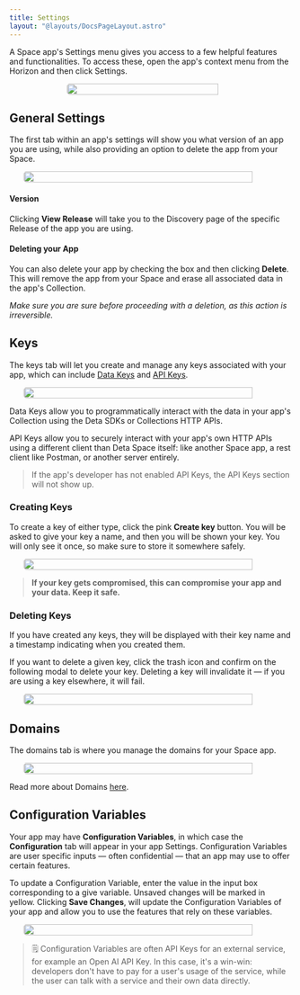 ```yaml
---
title: Settings
layout: "@layouts/DocsPageLayout.astro"
---
```


A Space app's Settings menu gives you access to a few helpful features and functionalities. To access these, open the app's context menu from the Horizon and then click Settings.

<div style="display:flex; justify-content: center;"><img style="border-radius: 5px; width: 90%; max-width:300px;" src="/docs_assets/use/settings-1.png"/></div>

## General Settings

The first tab within an app's settings will show you what version of an app you are using, while also providing an option to delete the app from your Space.

<div style="display:flex; justify-content: center;"><img style="border-radius: 5px; width: 90%; max-width:600px;" src="/docs_assets/use/settings-2.png"/></div>

#### Version

Clicking **View Release** will take you to the Discovery page of the specific Release of the app you are using.

#### Deleting your App

You can also delete your app by checking the box and then clicking **Delete**. This will remove the app from your Space and erase all associated data in the app's Collection.

*Make sure you are sure before proceeding with a deletion, as this action is irreversible.*

## Keys

The keys tab will let you create and manage any keys associated with your app, which can include [Data Keys](/docs/en/use/your-data/collections#data-keys) and [API Keys](/docs/en/use/space-apps/using-apps#api-keys).

<div style="display:flex; justify-content: center;"><img style="border-radius: 5px; width: 90%; max-width:600px;" src="/docs_assets/use/settings-3.png"/></div>

Data Keys allow you to programmatically interact with the data in your app's Collection using the Deta SDKs or Collections HTTP APIs.

API Keys allow you to securely interact with your app's own HTTP APIs using a different client than Deta Space itself: like another Space app, a rest client like Postman, or another server entirely.

> If the app's developer has not enabled API Keys, the API Keys section will not show up.

### Creating Keys

To create a key of either type, click the pink **Create key** button. You will be asked to give your key a name, and then you will be shown your key. You will only see it once, so make sure to store it somewhere safely.

<div style="display:flex; justify-content: center;"><img style="border-radius: 5px; width: 90%; max-width:600px;" src="/docs_assets/use/settings-4.png"/></div>

> **If your key gets compromised, this can compromise your app and your data. Keep it safe.**

### Deleting Keys

If you have created any keys, they will be displayed with their key name and a timestamp indicating when you created them.

If you want to delete a given key, click the trash icon and confirm on the following modal to delete your key. Deleting a key will invalidate it — if you are using a key elsewhere, it will fail.

<div style="display:flex; justify-content: center;"><img style="border-radius: 5px; width: 90%; max-width:600px;" src="/docs_assets/use/settings-5.png"/></div>

## Domains

The domains tab is where you manage the domains for your Space app.

<div style="display:flex; justify-content: center;"><img style="border-radius: 5px; width: 90%; max-width:600px;" src="/docs_assets/use/settings-6.png"/></div>

Read more about Domains [here](/docs/en/use/space-apps/domains).

## Configuration Variables

Your app may have **Configuration Variables**, in which case the **Configuration** tab will appear in your app Settings. Configuration Variables are user specific inputs — often confidential — that an app may use to offer certain features.

To update a Configuration Variable, enter the value in the input box corresponding to a give variable. Unsaved changes will be marked in yellow. Clicking **Save Changes**, will update the Configuration Variables of your app and allow you to use the features that rely on these variables.

<div style="display:flex; justify-content: center;"><img style="border-radius: 5px; width: 90%; max-width:600px;" src="/docs_assets/use/settings-7.png"/></div>


> 🗒️ Configuration Variables are often API Keys for an external service, for example an Open AI API Key. In this case, it's a win-win: developers don't have to pay for a user's usage of the service, while the user can talk with a service and their own data directly.